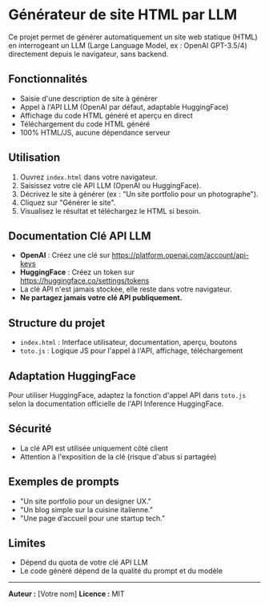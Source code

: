# Générateur de site HTML par LLM

Ce projet permet de générer automatiquement un site web statique (HTML) en interrogeant un LLM (Large Language Model, ex : OpenAI GPT-3.5/4) directement depuis le navigateur, sans backend.

## Fonctionnalités
- Saisie d'une description de site à générer
- Appel à l'API LLM (OpenAI par défaut, adaptable HuggingFace)
- Affichage du code HTML généré et aperçu en direct
- Téléchargement du code HTML généré
- 100% HTML/JS, aucune dépendance serveur

## Utilisation
1. Ouvrez `index.html` dans votre navigateur.
2. Saisissez votre clé API LLM (OpenAI ou HuggingFace).
3. Décrivez le site à générer (ex : "Un site portfolio pour un photographe").
4. Cliquez sur "Générer le site".
5. Visualisez le résultat et téléchargez le HTML si besoin.

## Documentation Clé API LLM
- **OpenAI** : Créez une clé sur https://platform.openai.com/account/api-keys
- **HuggingFace** : Créez un token sur https://huggingface.co/settings/tokens
- La clé API n'est jamais stockée, elle reste dans votre navigateur.
- **Ne partagez jamais votre clé API publiquement.**

## Structure du projet
- `index.html` : Interface utilisateur, documentation, aperçu, boutons
- `toto.js` : Logique JS pour l'appel à l'API, affichage, téléchargement

## Adaptation HuggingFace
Pour utiliser HuggingFace, adaptez la fonction d'appel API dans `toto.js` selon la documentation officielle de l'API Inference HuggingFace.

## Sécurité
- La clé API est utilisée uniquement côté client
- Attention à l'exposition de la clé (risque d'abus si partagée)

## Exemples de prompts
- "Un site portfolio pour un designer UX."
- "Un blog simple sur la cuisine italienne."
- "Une page d’accueil pour une startup tech."

## Limites
- Dépend du quota de votre clé API LLM
- Le code généré dépend de la qualité du prompt et du modèle

---

**Auteur :** [Votre nom]
**Licence :** MIT
